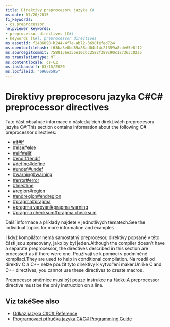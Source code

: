 ```yaml
---
title: Direktivy preprocesoru jazyka C#
ms.date: 07/20/2015
f1_keywords:
- cs.preprocessor
helpviewer_keywords:
- preprocessor directives [C#]
- keywords [C#], preprocessor directives
ms.assetid: f2406090-b244-4f7e-ab72-3698fefed724
ms.openlocfilehash: f63ba3e0bd89a88ad04b14c2f359a8cde65e8f12
ms.sourcegitcommit: 7588136e355e10cbc2582f389c90c127363c02a5
ms.translationtype: MT
ms.contentlocale: cs-CZ
ms.lasthandoff: 03/15/2020
ms.locfileid: "69608595"
---
```

# <a name="c-preprocessor-directives"></a><span data-ttu-id="0d2bc-102">Direktivy preprocesoru jazyka C#</span><span class="sxs-lookup"><span data-stu-id="0d2bc-102">C# preprocessor directives</span></span>
<span data-ttu-id="0d2bc-103">Tato část obsahuje informace o následujících direktivách preprocesoru jazyka C#:</span><span class="sxs-lookup"><span data-stu-id="0d2bc-103">This section contains information about the following C# preprocessor directives:</span></span>

- [<span data-ttu-id="0d2bc-104">#if</span><span class="sxs-lookup"><span data-stu-id="0d2bc-104">#if</span></span>](./preprocessor-if.md)
- [<span data-ttu-id="0d2bc-105">#else</span><span class="sxs-lookup"><span data-stu-id="0d2bc-105">#else</span></span>](./preprocessor-else.md)
- [<span data-ttu-id="0d2bc-106">#elif</span><span class="sxs-lookup"><span data-stu-id="0d2bc-106">#elif</span></span>](./preprocessor-elif.md)
- [<span data-ttu-id="0d2bc-107">#endif</span><span class="sxs-lookup"><span data-stu-id="0d2bc-107">#endif</span></span>](./preprocessor-endif.md)
- [<span data-ttu-id="0d2bc-108">#define</span><span class="sxs-lookup"><span data-stu-id="0d2bc-108">#define</span></span>](./preprocessor-define.md)
- [<span data-ttu-id="0d2bc-109">#undef</span><span class="sxs-lookup"><span data-stu-id="0d2bc-109">#undef</span></span>](./preprocessor-undef.md)
- [<span data-ttu-id="0d2bc-110">#warning</span><span class="sxs-lookup"><span data-stu-id="0d2bc-110">#warning</span></span>](./preprocessor-warning.md)
- [<span data-ttu-id="0d2bc-111">#error</span><span class="sxs-lookup"><span data-stu-id="0d2bc-111">#error</span></span>](./preprocessor-error.md)
- [<span data-ttu-id="0d2bc-112">#line</span><span class="sxs-lookup"><span data-stu-id="0d2bc-112">#line</span></span>](./preprocessor-line.md)
- [<span data-ttu-id="0d2bc-113">#region</span><span class="sxs-lookup"><span data-stu-id="0d2bc-113">#region</span></span>](./preprocessor-region.md)
- [<span data-ttu-id="0d2bc-114">#endregion</span><span class="sxs-lookup"><span data-stu-id="0d2bc-114">#endregion</span></span>](./preprocessor-endregion.md)
- [<span data-ttu-id="0d2bc-115">#pragma</span><span class="sxs-lookup"><span data-stu-id="0d2bc-115">#pragma</span></span>](./preprocessor-pragma.md)
- [<span data-ttu-id="0d2bc-116">#pragma varování</span><span class="sxs-lookup"><span data-stu-id="0d2bc-116">#pragma warning</span></span>](./preprocessor-pragma-warning.md)
- [<span data-ttu-id="0d2bc-117">#pragma checksum</span><span class="sxs-lookup"><span data-stu-id="0d2bc-117">#pragma checksum</span></span>](./preprocessor-pragma-checksum.md)

<span data-ttu-id="0d2bc-118">Další informace a příklady najdete v jednotlivých tématech.</span><span class="sxs-lookup"><span data-stu-id="0d2bc-118">See the individual topics for more information and examples.</span></span>

<span data-ttu-id="0d2bc-119">I když kompilátor nemá samostatný preprocesor, direktivy popsané v této části jsou zpracovány, jako by byl jeden.</span><span class="sxs-lookup"><span data-stu-id="0d2bc-119">Although the compiler doesn't have a separate preprocessor, the directives described in this section are processed as if there were one.</span></span> <span data-ttu-id="0d2bc-120">Používají se k pomoci v podmíněné kompilaci.</span><span class="sxs-lookup"><span data-stu-id="0d2bc-120">They are used to help in conditional compilation.</span></span> <span data-ttu-id="0d2bc-121">Na rozdíl od direktiv C a C++ nelze použít tyto direktivy k vytvoření maker.</span><span class="sxs-lookup"><span data-stu-id="0d2bc-121">Unlike C and C++ directives, you cannot use these directives to create macros.</span></span>

<span data-ttu-id="0d2bc-122">Preprocesor směrnice musí být pouze instrukce na řádku.</span><span class="sxs-lookup"><span data-stu-id="0d2bc-122">A preprocessor directive must be the only instruction on a line.</span></span>

## <a name="see-also"></a><span data-ttu-id="0d2bc-123">Viz také</span><span class="sxs-lookup"><span data-stu-id="0d2bc-123">See also</span></span>

- [<span data-ttu-id="0d2bc-124">Odkaz jazyka C#</span><span class="sxs-lookup"><span data-stu-id="0d2bc-124">C# Reference</span></span>](../index.md)
- [<span data-ttu-id="0d2bc-125">Programovací příručka jazyka C#</span><span class="sxs-lookup"><span data-stu-id="0d2bc-125">C# Programming Guide</span></span>](../../programming-guide/index.md)
